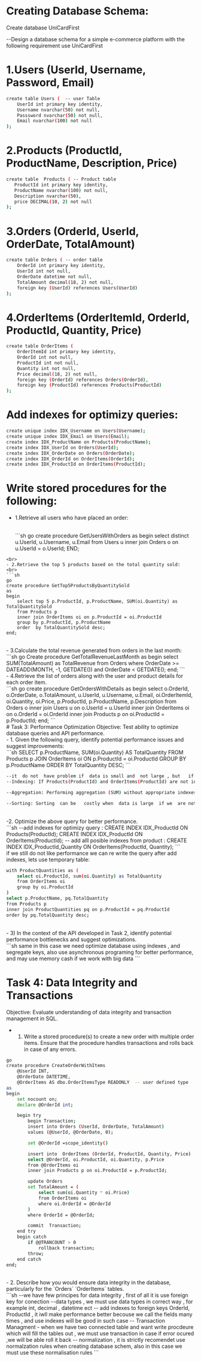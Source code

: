 # Creating Database Schema:

Create database UniCardFirst

--Design a database schema for a simple e-commerce platform with the following requirement
use UniCardFirst


# 1.Users (UserId, Username, Password, Email) 
```sh
create table Users (  -- user Table
    UserId int primary key identity,
    Username nvarchar(50) not null,
    Passsword nvarchar(50) not null,
    Email nvarchar(100) not null
);
```
# 2.Products (ProductId, ProductName, Description, Price)
 ```sh
create table  Products ( -- Product table
    ProductId int primary key identity,
    ProductName nvarchar(100) not null,
    Description nvarchar(50),
    price DECIMAL(10, 2) not null
);
```
# 3.Orders (OrderId, UserId, OrderDate, TotalAmount)

```sh
create table Orders ( -- order table
    OrderId int primary key identity,
    UserId int not null,
    OrderDate datetime not null,
    TotalAmount decimal(18, 2) not null,
    foreign key (UserId) references Users(UserId)
);
```
# 4.OrderItems (OrderItemId, OrderId, ProductId, Quantity, Price)
```sh
create table OrderItems (
    OrderItemId int primary key identity,
    OrderId int not null,
    ProductId int not null,
    Quantity int not null,
    Price decimal(18, 2) not null,
    foreign key (OrderId) references Orders(OrderId),
    foreign key (ProductId) references Products(ProductId)
);
```

# Add indexes for optimizy queries:
```sh
create unique index IDX_Username on Users(Username);
create unique index IDX_Email on Users(Email);
create index IDX_ProductName on Products(ProductName);
create index IDX_UserId on Orders(UserId);
create index IDX_OrderDate on Orders(OrderDate);
create index IDX_OrderId on OrderItems(OrderId);
create index IDX_ProductId on OrderItems(ProductId);
```
# Write stored procedures for the following:

- 1.Retrieve all users who have placed an order:
  
  <br>```sh
go
create procedure GetUsersWithOrders
as
begin
    select distinct u.UserId, u.Username, u.Email
    from Users u
    inner join Orders o on u.UserId = o.UserId;
END;
```
<br>
- 2.Retrieve the top 5 products based on the total quantity sold:
<br>
```sh
go
create procedure GetTop5ProductsByQuantitySold
as
begin
    select top 5 p.ProductId, p.ProductName, SUM(oi.Quantity) as TotalQuantitySold
    from Products p
    inner join OrderItems oi on p.ProductId = oi.ProductId
    group by p.ProductId, p.ProductName
    order  by TotalQuantitySold desc;
end;
```
<br>
- 3.Calculate the total revenue generated from orders in the last month:
<br>
```sh
go
Create procedure GetTotalRevenueLastMonth
as
begin
    select SUM(TotalAmount) as TotalRevenue
    from Orders
    where OrderDate >= DATEADD(MONTH, -1, GETDATE()) and OrderDate < GETDATE();
end;
```

<br>
- 4.Retrieve the list of orders along with the user and product details for each order item.
<br>
```sh
go
create procedure GetOrdersWithDetails
as
begin
    select o.OrderId, o.OrderDate, o.TotalAmount,
           u.UserId, u.Username, u.Email,
           oi.OrderItemId, oi.Quantity, oi.Price,
           p.ProductId, p.ProductName, p.Description
    from Orders o
    inner  join Users u on o.UserId = u.UserId
    inner join OrderItems oi on o.OrderId = oi.OrderId
    inner join Products p on oi.ProductId = p.ProductId;
end;
```
<br>
# Task 3: Performance Optimization
Objective: Test ability to optimize database queries and API performance.
<br>
- 1. Given the following query, identify potential performance issues and suggest improvements:
<br>
  ```sh
SELECT p.ProductName, SUM(oi.Quantity) AS TotalQuantity
FROM Products p
JOIN OrderItems oi ON p.ProductId = oi.ProductId
GROUP BY p.ProductName
ORDER BY TotalQuantity DESC;
```
<br>

```sh
--it  do not  have problem if  data is small and  not large , but   if data will be large  there  will be  few potential issues
--Indexing: If Products(ProductId) and OrderItems(ProductId) are not indexed, the join operation whill kill  data integrity

--Aggregation: Performing aggregation (SUM) without appropriate indexes on OrderItems(ProductId) will  couse  slow performance when  data will be large

--Sorting: Sorting  can be   costly when  data is large  if we  are not using correct indexings
```
<br>
-2. Optimize the above query for better performance.
<br>
```sh
--add indexes for optimizy query :
CREATE INDEX IDX_ProductId ON Products(ProductId);
CREATE INDEX IDX_ProductId ON OrderItems(ProductId);
-- add alll posible indexes from product :
CREATE INDEX IDX_ProductId_Quantity ON OrderItems(ProductId, Quantity);
```
<br>
if  we still do not like  performance we  can re write the query after add indexes, lets use temporary table:
<br>

```sh
with ProductQuantities as (
    select oi.ProductId, sum(oi.Quantity) as TotalQuantity
    from OrderItems oi
    group by oi.ProductId
)
select p.ProductName, pq.TotalQuantity
from Products p
inner join ProductQuantities pq on p.ProductId = pq.ProductId
order by pq.TotalQuantity desc;
```
<br>
- 3) In the context of the API developed in Task 2, identify potential performance bottlenecks and suggest optimizations.
<br>
 ```sh
same in this case we  need optimize  database using indexes , and  segregate keys, also
use  asynchronous programing for better performance, and  may use memory cash if  we work with big data
```

# Task 4: Data Integrity and Transactions
Objective: Evaluate understanding of data integrity and transaction management in SQL.
- 1. Write a stored procedure(s) to create a new order with multiple order items. Ensure that the procedure handles transactions and rolls back in case of any errors.
     <br>
```sh
go
create procedure CreateOrderWithItems
    @UserId INT,
    @OrderDate DATETIME,
    @OrderItems AS dbo.OrderItemsType READONLY  -- user defined type
as
begin
    set nocount on;
    declare @OrderId int;

    begin try
        begin Transaction;
        insert into Orders (UserId, OrderDate, TotalAmount)
        values (@UserId, @OrderDate, 0);

        set @OrderId =scope_identity()

        insert into  OrderItems (OrderId, ProductId, Quantity, Price)
        select @OrderId, oi.ProductId, oi.Quantity, p.Price
        from @OrderItems oi
        inner join Products p on oi.ProductId = p.ProductId;

        update Orders
        set TotalAmount = (
            select sum(oi.Quantity * oi.Price)
            from OrderItems oi
            where oi.OrderId = @OrderId
        )
        where OrderId = @OrderId;

        commit  Transaction;
    end try
    begin catch
        if @@TRANCOUNT > 0
            rollback transaction;
        throw;
    end catch
end;
```
<br>
- 2. Describe how you would ensure data integrity in the database, particularly for the `Orders` `OrderItems` tables.
<br>
```sh
--we have few  principes for data integrity , first of all it is  use  foreign key for conection
--data types  ,  we must use  data types  in correct  way , for example int, decimal , datetime  ect
-- add indexes to foreign keys OrderId, ProductId ,  it iwll  make performance better becouse we  call the fields  many times , and  use indexes will be good in  such case
-- Transaction Managment - when  we have  two connected table and want  write  procdeure which will fill the tables out , we must use  transaction in case if error   ocured  ,we will be able roll it back
-- normalization , it is  strictly recomendet  use normalzation rules when   creating database schem, also in this case we must use these normalisation rules
```
<br>
